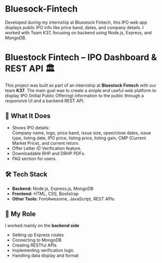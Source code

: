 # Bluesock-Fintech
Developed during my internship at Bluestock Fintech, this IPO web app displays public IPO info like price band, dates, and company details. I worked with Team K37, focusing on backend using Node.js, Express, and MongoDB.

# Bluestock Fintech – IPO Dashboard & REST API 🏛️

This project was built as part of an internship at **Bluestock Fintech** with our team **K37**. The main goal was to create a simple and useful web platform to display IPO (Initial Public Offering) information to the public through a responsive UI and a backend REST API.

## 🧩 What It Does

- Shows IPO details:  
  Company name, logo, price band, issue size, open/close dates, issue type, listing date, IPO price, listing price, listing gain, CMP (Current Market Price), and current return.
- Offer Letter ID Verification feature.
- Downloadable RHP and DRHP PDFs.
- FAQ section for users.

## 🛠️ Tech Stack

- **Backend:** Node.js, Express.js, MongoDB  
- **Frontend:** HTML, CSS, Bootstrap  
- **Other Tools:** FontAwesome, JavaScript, REST APIs

## 🔧 My Role

I worked mainly on the **backend side** 
- Setting up Express routes  
- Connecting to MongoDB  
- Creating RESTful APIs  
- Implementing verification logic  
- Handling data display and format

